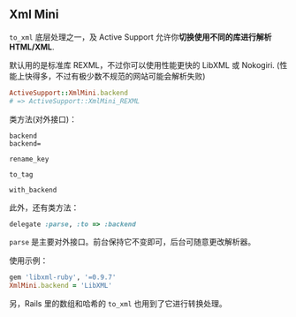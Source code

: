 ## Xml Mini

`to_xml` 底层处理之一，及 Active Support 允许你**切换使用不同的库进行解析 HTML/XML**.

默认用的是标准库 REXML，不过你可以使用性能更快的 LibXML 或 Nokogiri. (性能上快得多，不过有极少数不规范的网站可能会解析失败)

```ruby
ActiveSupport::XmlMini.backend
# => ActiveSupport::XmlMini_REXML
```

类方法(对外接口)：

```
backend
backend=

rename_key

to_tag

with_backend
```

此外，还有类方法：

```ruby
delegate :parse, :to => :backend
```

`parse` 是主要对外接口。前台保持它不变即可，后台可随意更改解析器。

使用示例：

```ruby
gem 'libxml-ruby', '=0.9.7'
XmlMini.backend = 'LibXML'
```

另，Rails 里的数组和哈希的 `to_xml` 也用到了它进行转换处理。

